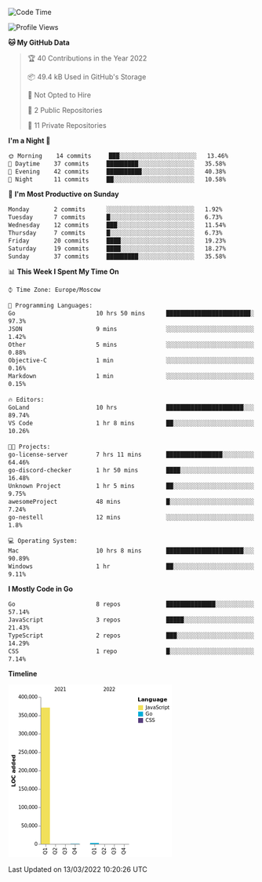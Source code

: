 <!--START_SECTION:waka-->
![Code Time](http://img.shields.io/badge/Code%20Time-210%20hrs%2041%20mins-blue)

![Profile Views](http://img.shields.io/badge/Profile%20Views-0-blue)

**🐱 My GitHub Data** 

> 🏆 40 Contributions in the Year 2022
 > 
> 📦 49.4 kB Used in GitHub's Storage 
 > 
> 🚫 Not Opted to Hire
 > 
> 📜 2 Public Repositories 
 > 
> 🔑 11 Private Repositories  
 > 
**I'm a Night 🦉** 

```text
🌞 Morning    14 commits     ███░░░░░░░░░░░░░░░░░░░░░░   13.46% 
🌆 Daytime    37 commits     █████████░░░░░░░░░░░░░░░░   35.58% 
🌃 Evening    42 commits     ██████████░░░░░░░░░░░░░░░   40.38% 
🌙 Night      11 commits     ██░░░░░░░░░░░░░░░░░░░░░░░   10.58%

```
📅 **I'm Most Productive on Sunday** 

```text
Monday       2 commits      ░░░░░░░░░░░░░░░░░░░░░░░░░   1.92% 
Tuesday      7 commits      █░░░░░░░░░░░░░░░░░░░░░░░░   6.73% 
Wednesday    12 commits     ███░░░░░░░░░░░░░░░░░░░░░░   11.54% 
Thursday     7 commits      █░░░░░░░░░░░░░░░░░░░░░░░░   6.73% 
Friday       20 commits     ████░░░░░░░░░░░░░░░░░░░░░   19.23% 
Saturday     19 commits     ████░░░░░░░░░░░░░░░░░░░░░   18.27% 
Sunday       37 commits     █████████░░░░░░░░░░░░░░░░   35.58%

```


📊 **This Week I Spent My Time On** 

```text
⌚︎ Time Zone: Europe/Moscow

💬 Programming Languages: 
Go                       10 hrs 50 mins      ████████████████████████░   97.3% 
JSON                     9 mins              ░░░░░░░░░░░░░░░░░░░░░░░░░   1.42% 
Other                    5 mins              ░░░░░░░░░░░░░░░░░░░░░░░░░   0.88% 
Objective-C              1 min               ░░░░░░░░░░░░░░░░░░░░░░░░░   0.16% 
Markdown                 1 min               ░░░░░░░░░░░░░░░░░░░░░░░░░   0.15%

🔥 Editors: 
GoLand                   10 hrs              ██████████████████████░░░   89.74% 
VS Code                  1 hr 8 mins         ██░░░░░░░░░░░░░░░░░░░░░░░   10.26%

🐱‍💻 Projects: 
go-license-server        7 hrs 11 mins       ████████████████░░░░░░░░░   64.46% 
go-discord-checker       1 hr 50 mins        ████░░░░░░░░░░░░░░░░░░░░░   16.48% 
Unknown Project          1 hr 5 mins         ██░░░░░░░░░░░░░░░░░░░░░░░   9.75% 
awesomeProject           48 mins             █░░░░░░░░░░░░░░░░░░░░░░░░   7.24% 
go-nestell               12 mins             ░░░░░░░░░░░░░░░░░░░░░░░░░   1.8%

💻 Operating System: 
Mac                      10 hrs 8 mins       ██████████████████████░░░   90.89% 
Windows                  1 hr                ██░░░░░░░░░░░░░░░░░░░░░░░   9.11%

```

**I Mostly Code in Go** 

```text
Go                       8 repos             ██████████████░░░░░░░░░░░   57.14% 
JavaScript               3 repos             █████░░░░░░░░░░░░░░░░░░░░   21.43% 
TypeScript               2 repos             ███░░░░░░░░░░░░░░░░░░░░░░   14.29% 
CSS                      1 repo              █░░░░░░░░░░░░░░░░░░░░░░░░   7.14%

```


**Timeline**

![Chart not found](https://raw.githubusercontent.com/jeezft/jeezft/main/charts/bar_graph.png) 


 Last Updated on 13/03/2022 10:20:26 UTC
<!--END_SECTION:waka-->
